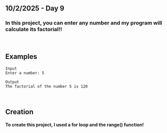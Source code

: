 ## 10/2/2025 - Day 9

### In this project, you can enter any number and my program will calculate its factorial!!


&nbsp;

## Examples
```
Input
Enter a number: 5

Output
The factorial of the number 5 is 120
```

&nbsp;

## Creation
#### To create this project, I used a for loop and the range() function!
